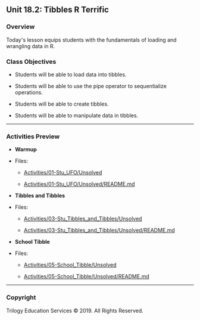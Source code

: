 ## Unit 18.2: Tibbles R Terrific

### Overview

Today's lesson equips students with the fundamentals of loading and wrangling data in R.

### Class Objectives

* Students will be able to load data into tibbles.

* Students will be able to use the pipe operator to sequentialize operations.

* Students will be able to create tibbles.

* Students will be able to manipulate data in tibbles.

- - -

### Activities Preview

* **Warmup**
* Files:

  * [Activities/01-Stu_UFO/Unsolved](Activities/01-Stu_UFO/Unsolved)

  * [Activities/01-Stu_UFO/Unsolved/README.md](Activities/01-Stu_UFO/README.md)

* **Tibbles and Tibbles**
* Files:

  * [Activities/03-Stu_Tibbles_and_Tibbles/Unsolved](Activities/03-Stu_Tibbles_and_Tibbles/Unsolved)

  * [Activities/03-Stu_Tibbles_and_Tibbles/Unsolved/README.md](Activities/03-Stu_Tibbles_and_Tibbles/README.md)

* **School Tibble**
* Files:

  * [Activities/05-School_Tibble/Unsolved](Activities/05-School_Tibble/Unsolved)
  
  * [Activities/05-School_Tibble/Unsolved/README.md](Activities/05-School_Tibble/README.md)

- - -

### Copyright

Trilogy Education Services © 2019. All Rights Reserved.
